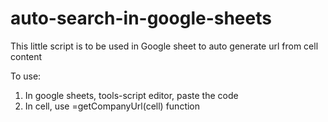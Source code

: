 # auto-search-in-google-sheets

This little script is to be used in Google sheet to auto generate url from cell content

To use:

1. In google sheets, tools-script editor, paste the code
2. In cell, use =getCompanyUrl(cell) function
